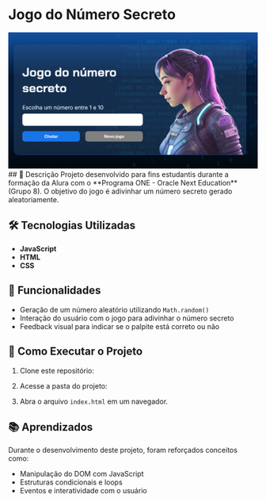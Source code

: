# Jogo do Número Secreto
<img src="/js-curso-2-aula_4/img/imagemdojogo.png">
## 📌 Descrição
Projeto desenvolvido para fins estudantis durante a formação da Alura com o **Programa ONE - Oracle Next Education** 
(Grupo 8). O objetivo do jogo é adivinhar um número secreto gerado aleatoriamente.

## 🛠️ Tecnologias Utilizadas
- **JavaScript**
- **HTML**
- **CSS**

## 🎯 Funcionalidades
- Geração de um número aleatório utilizando `Math.random()`
- Interação do usuário com o jogo para adivinhar o número secreto
- Feedback visual para indicar se o palpite está correto ou não

## 🚀 Como Executar o Projeto
1. Clone este repositório:
  
2. Acesse a pasta do projeto:


   
3. Abra o arquivo `index.html` em um navegador.


## 📚 Aprendizados
Durante o desenvolvimento deste projeto, foram reforçados conceitos como:
- Manipulação do DOM com JavaScript
- Estruturas condicionais e loops
- Eventos e interatividade com o usuário

